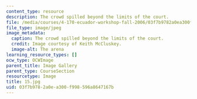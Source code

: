 ```yaml
---
content_type: resource
description: The crowd spilled beyond the limits of the court.
file: /media/courses/4-170-ecuador-workshop-fall-2006/03f7b9782a0ea300f998596a8647167b_15.jpg
file_type: image/jpeg
image_metadata:
  caption: The crowd spilled beyond the limits of the court.
  credit: Image courtesy of Keith McCluskey.
  image-alt: The arena
learning_resource_types: []
ocw_type: OCWImage
parent_title: Image Gallery
parent_type: CourseSection
resourcetype: Image
title: 15.jpg
uid: 03f7b978-2a0e-a300-f998-596a8647167b
---
```

